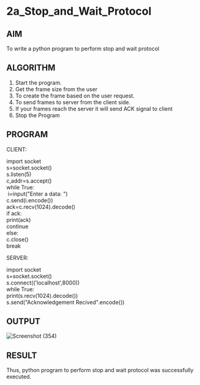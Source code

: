 # 2a_Stop_and_Wait_Protocol
## AIM 
To write a python program to perform stop and wait protocol
## ALGORITHM
1. Start the program.
2. Get the frame size from the user
3. To create the frame based on the user request.
4. To send frames to server from the client side.
5. If your frames reach the server it will send ACK signal to client
6. Stop the Program
## PROGRAM


CLIENT:

import socket  <br>
s=socket.socket() <br>
s.listen(5) <br>
c,addr=s.accept() <br>
while True:<br>
&nbsp;i=input("Enter a data: ") <br>
<t> c.send(i.encode()) <br>
   ack=c.recv(1024).decode()<br>
   if ack:<br>
      print(ack)<br>
      continue<br>
   else:<br>
      c.close()<br>
      break<br>
    
SERVER:

import socket<br>
s=socket.socket()<br>
s.connect(('localhost',8000))<br>
while True:<br>
   print(s.recv(1024).decode())<br>
   s.send("Acknowledgement Recived".encode())<br>
 
## OUTPUT
![Screenshot (354)](https://github.com/user-attachments/assets/f90180ec-e279-45d4-991b-eab484bb1ab6)

## RESULT
Thus, python program to perform stop and wait protocol was successfully executed.
